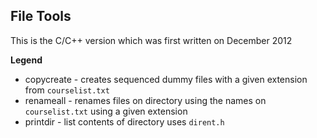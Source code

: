 ## File Tools

This is the C/C++ version which was first written on December 2012 

**Legend**
* copycreate - creates sequenced dummy files with a given extension from `courselist.txt`
* renameall - renames files on directory using the names on `courselist.txt` using a given extension
* printdir - list contents of directory uses `dirent.h`
